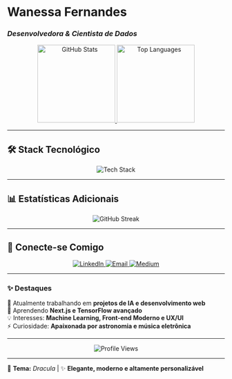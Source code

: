# **Wanessa Fernandes**  
### *Desenvolvedora & Cientista de Dados*  

<div align="center">  
  <!-- GitHub Stats Cards -->
  <a href="https://github.com/wanessasfernandes">  
    <img height="180em" src="https://github-readme-stats.vercel.app/api?username=wanessasfernandes&show_icons=true&theme=dracula&title_color=FF79C6&text_color=FFFFFF&icon_color=BD93F9&bg_color=0D1017&hide_border=true&include_all_commits=true&count_private=true" alt="GitHub Stats"/>  
    <img height="180em" src="https://github-readme-stats.vercel.app/api/top-langs/?username=wanessasfernandes&layout=compact&theme=dracula&title_color=FF79C6&text_color=FFFFFF&icon_color=BD93F9&bg_color=0D1017&hide_border=true&count_private=true&langs_count=8" alt="Top Languages"/>  
  </a>  
</div>  

---

## **🛠️ Stack Tecnológico**  
<div align="center">  
  <!-- Tech Icons -->
  <img src="https://skillicons.dev/icons?i=python,javascript,typescript,html,css,react,nextjs,nodejs,git,github,vscode,c,tensorflow,pytorch,figma,mysql,postgresql&theme=dark&perline=8" alt="Tech Stack"/>  
</div>  

---

## **📊 Estatísticas Adicionais**  
<div align="center">  
  <!-- GitHub Streak Stats -->
  <img src="https://github-readme-streak-stats.herokuapp.com/?user=wanessasfernandes&theme=dracula&hide_border=true&background=0D1017&stroke=BD93F9&ring=FF79C6&fire=FF79C6&currStreakLabel=FFFFFF" alt="GitHub Streak"/>  
</div>  

---

## **📩 Conecte-se Comigo**  
<div align="center">  
  <!-- Social Badges -->
  <a href="https://www.linkedin.com/in/wanessadsfernandes/" target="_blank">  
    <img src="https://img.shields.io/badge/LinkedIn-0A66C2?style=for-the-badge&logo=linkedin&logoColor=white" alt="LinkedIn"/>  
  </a>  
  <a href="mailto:wanessadesouzafernandesvr@gmail.com">  
    <img src="https://img.shields.io/badge/Gmail-D14836?style=for-the-badge&logo=gmail&logoColor=white" alt="Email"/>  
  </a>  
  <a href="https://medium.com/@wanessasfernandes" target="_blank">  
    <img src="https://img.shields.io/badge/Medium-000000?style=for-the-badge&logo=medium&logoColor=white" alt="Medium"/>  
  </a>  
</div>  

---

### **✨ Destaques**  
🔭 Atualmente trabalhando em **projetos de IA e desenvolvimento web**  
🌱 Aprendendo **Next.js e TensorFlow avançado**  
💡 Interesses: **Machine Learning, Front-end Moderno e UX/UI**  
⚡ Curiosidade: **Apaixonada por astronomia e música eletrônica**  

---

<div align="center">  
  <!-- Profile Views Counter -->
  <img src="https://komarev.com/ghpvc/?username=wanessasfernandes&color=FF79C6&style=flat-square" alt="Profile Views"/>  
</div>  

---

🎨 **Tema:** *Dracula* | ✨ **Elegante, moderno e altamente personalizável**  
